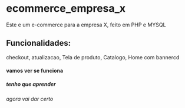 # ecommerce_empresa_x
 Este e um e-commerce para a empresa X, feito em PHP e MYSQL
## Funcionalidades:
checkout, atualizacao, Tela de produto, Catalogo, Home com bannercd 
#### vamos ver se funciona
##### tenho que aprender
###### agora vai dar certo
